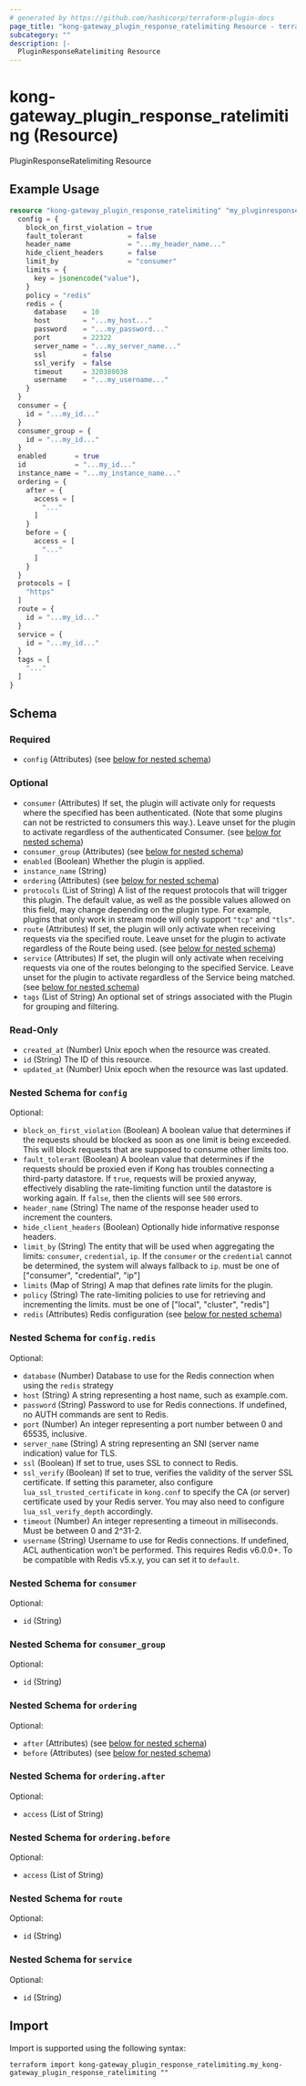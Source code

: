 ```yaml
---
# generated by https://github.com/hashicorp/terraform-plugin-docs
page_title: "kong-gateway_plugin_response_ratelimiting Resource - terraform-provider-kong-gateway"
subcategory: ""
description: |-
  PluginResponseRatelimiting Resource
---
```


# kong-gateway_plugin_response_ratelimiting (Resource)

PluginResponseRatelimiting Resource

## Example Usage

```terraform
resource "kong-gateway_plugin_response_ratelimiting" "my_pluginresponseratelimiting" {
  config = {
    block_on_first_violation = true
    fault_tolerant           = false
    header_name              = "...my_header_name..."
    hide_client_headers      = false
    limit_by                 = "consumer"
    limits = {
      key = jsonencode("value"),
    }
    policy = "redis"
    redis = {
      database    = 10
      host        = "...my_host..."
      password    = "...my_password..."
      port        = 22322
      server_name = "...my_server_name..."
      ssl         = false
      ssl_verify  = false
      timeout     = 320380038
      username    = "...my_username..."
    }
  }
  consumer = {
    id = "...my_id..."
  }
  consumer_group = {
    id = "...my_id..."
  }
  enabled       = true
  id            = "...my_id..."
  instance_name = "...my_instance_name..."
  ordering = {
    after = {
      access = [
        "..."
      ]
    }
    before = {
      access = [
        "..."
      ]
    }
  }
  protocols = [
    "https"
  ]
  route = {
    id = "...my_id..."
  }
  service = {
    id = "...my_id..."
  }
  tags = [
    "..."
  ]
}
```

<!-- schema generated by tfplugindocs -->
## Schema

### Required

- `config` (Attributes) (see [below for nested schema](#nestedatt--config))

### Optional

- `consumer` (Attributes) If set, the plugin will activate only for requests where the specified has been authenticated. (Note that some plugins can not be restricted to consumers this way.). Leave unset for the plugin to activate regardless of the authenticated Consumer. (see [below for nested schema](#nestedatt--consumer))
- `consumer_group` (Attributes) (see [below for nested schema](#nestedatt--consumer_group))
- `enabled` (Boolean) Whether the plugin is applied.
- `instance_name` (String)
- `ordering` (Attributes) (see [below for nested schema](#nestedatt--ordering))
- `protocols` (List of String) A list of the request protocols that will trigger this plugin. The default value, as well as the possible values allowed on this field, may change depending on the plugin type. For example, plugins that only work in stream mode will only support `"tcp"` and `"tls"`.
- `route` (Attributes) If set, the plugin will only activate when receiving requests via the specified route. Leave unset for the plugin to activate regardless of the Route being used. (see [below for nested schema](#nestedatt--route))
- `service` (Attributes) If set, the plugin will only activate when receiving requests via one of the routes belonging to the specified Service. Leave unset for the plugin to activate regardless of the Service being matched. (see [below for nested schema](#nestedatt--service))
- `tags` (List of String) An optional set of strings associated with the Plugin for grouping and filtering.

### Read-Only

- `created_at` (Number) Unix epoch when the resource was created.
- `id` (String) The ID of this resource.
- `updated_at` (Number) Unix epoch when the resource was last updated.

<a id="nestedatt--config"></a>
### Nested Schema for `config`

Optional:

- `block_on_first_violation` (Boolean) A boolean value that determines if the requests should be blocked as soon as one limit is being exceeded. This will block requests that are supposed to consume other limits too.
- `fault_tolerant` (Boolean) A boolean value that determines if the requests should be proxied even if Kong has troubles connecting a third-party datastore. If `true`, requests will be proxied anyway, effectively disabling the rate-limiting function until the datastore is working again. If `false`, then the clients will see `500` errors.
- `header_name` (String) The name of the response header used to increment the counters.
- `hide_client_headers` (Boolean) Optionally hide informative response headers.
- `limit_by` (String) The entity that will be used when aggregating the limits: `consumer`, `credential`, `ip`. If the `consumer` or the `credential` cannot be determined, the system will always fallback to `ip`. must be one of ["consumer", "credential", "ip"]
- `limits` (Map of String) A map that defines rate limits for the plugin.
- `policy` (String) The rate-limiting policies to use for retrieving and incrementing the limits. must be one of ["local", "cluster", "redis"]
- `redis` (Attributes) Redis configuration (see [below for nested schema](#nestedatt--config--redis))

<a id="nestedatt--config--redis"></a>
### Nested Schema for `config.redis`

Optional:

- `database` (Number) Database to use for the Redis connection when using the `redis` strategy
- `host` (String) A string representing a host name, such as example.com.
- `password` (String) Password to use for Redis connections. If undefined, no AUTH commands are sent to Redis.
- `port` (Number) An integer representing a port number between 0 and 65535, inclusive.
- `server_name` (String) A string representing an SNI (server name indication) value for TLS.
- `ssl` (Boolean) If set to true, uses SSL to connect to Redis.
- `ssl_verify` (Boolean) If set to true, verifies the validity of the server SSL certificate. If setting this parameter, also configure `lua_ssl_trusted_certificate` in `kong.conf` to specify the CA (or server) certificate used by your Redis server. You may also need to configure `lua_ssl_verify_depth` accordingly.
- `timeout` (Number) An integer representing a timeout in milliseconds. Must be between 0 and 2^31-2.
- `username` (String) Username to use for Redis connections. If undefined, ACL authentication won't be performed. This requires Redis v6.0.0+. To be compatible with Redis v5.x.y, you can set it to `default`.



<a id="nestedatt--consumer"></a>
### Nested Schema for `consumer`

Optional:

- `id` (String)


<a id="nestedatt--consumer_group"></a>
### Nested Schema for `consumer_group`

Optional:

- `id` (String)


<a id="nestedatt--ordering"></a>
### Nested Schema for `ordering`

Optional:

- `after` (Attributes) (see [below for nested schema](#nestedatt--ordering--after))
- `before` (Attributes) (see [below for nested schema](#nestedatt--ordering--before))

<a id="nestedatt--ordering--after"></a>
### Nested Schema for `ordering.after`

Optional:

- `access` (List of String)


<a id="nestedatt--ordering--before"></a>
### Nested Schema for `ordering.before`

Optional:

- `access` (List of String)



<a id="nestedatt--route"></a>
### Nested Schema for `route`

Optional:

- `id` (String)


<a id="nestedatt--service"></a>
### Nested Schema for `service`

Optional:

- `id` (String)

## Import

Import is supported using the following syntax:

```shell
terraform import kong-gateway_plugin_response_ratelimiting.my_kong-gateway_plugin_response_ratelimiting ""
```
